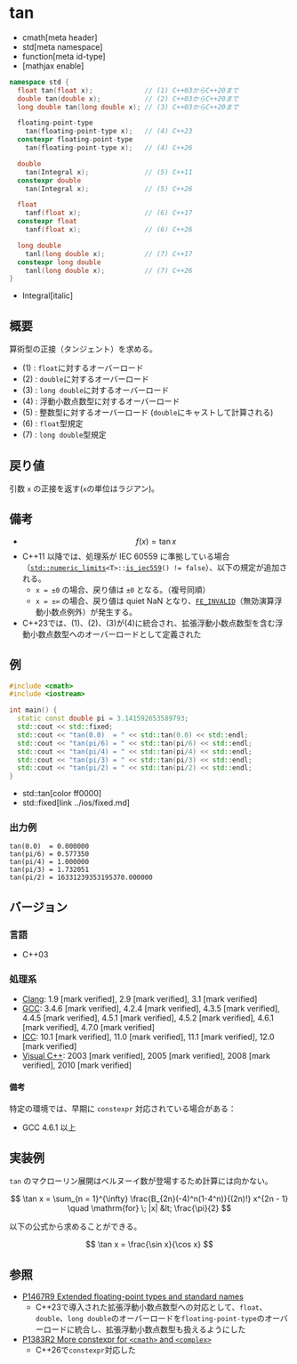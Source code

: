 # tan
* cmath[meta header]
* std[meta namespace]
* function[meta id-type]
* [mathjax enable]

```cpp
namespace std {
  float tan(float x);             // (1) C++03からC++20まで
  double tan(double x);           // (2) C++03からC++20まで
  long double tan(long double x); // (3) C++03からC++20まで

  floating-point-type
    tan(floating-point-type x);   // (4) C++23
  constexpr floating-point-type
    tan(floating-point-type x);   // (4) C++26

  double
    tan(Integral x);              // (5) C++11
  constexpr double
    tan(Integral x);              // (5) C++26

  float
    tanf(float x);                // (6) C++17
  constexpr float
    tanf(float x);                // (6) C++26

  long double
    tanl(long double x);          // (7) C++17
  constexpr long double
    tanl(long double x);          // (7) C++26
}
```
* Integral[italic]

## 概要
算術型の正接（タンジェント）を求める。

- (1) : `float`に対するオーバーロード
- (2) : `double`に対するオーバーロード
- (3) : `long double`に対するオーバーロード
- (4) : 浮動小数点数型に対するオーバーロード
- (5) : 整数型に対するオーバーロード (`double`にキャストして計算される)
- (6) : `float`型規定
- (7) : `long double`型規定


## 戻り値
引数 `x` の正接を返す(`x`の単位はラジアン)。


## 備考
- $$ f(x) = \tan x $$
- C++11 以降では、処理系が IEC 60559 に準拠している場合（[`std::numeric_limits`](../limits/numeric_limits.md)`<T>::`[`is_iec559`](../limits/numeric_limits/is_iec559.md)`() != false`）、以下の規定が追加される。
    - `x = ±0` の場合、戻り値は `±0` となる。（複号同順）
    - `x = ±∞` の場合、戻り値は quiet NaN となり、[`FE_INVALID`](../cfenv/fe_invalid.md)（無効演算浮動小数点例外）が発生する。
- C++23では、(1)、(2)、(3)が(4)に統合され、拡張浮動小数点数型を含む浮動小数点数型へのオーバーロードとして定義された


## 例
```cpp example
#include <cmath>
#include <iostream>

int main() {
  static const double pi = 3.141592653589793;
  std::cout << std::fixed;
  std::cout << "tan(0.0)  = " << std::tan(0.0) << std::endl;
  std::cout << "tan(pi/6) = " << std::tan(pi/6) << std::endl;
  std::cout << "tan(pi/4) = " << std::tan(pi/4) << std::endl;
  std::cout << "tan(pi/3) = " << std::tan(pi/3) << std::endl;
  std::cout << "tan(pi/2) = " << std::tan(pi/2) << std::endl;
}
```
* std::tan[color ff0000]
* std::fixed[link ../ios/fixed.md]

### 出力例
```
tan(0.0)  = 0.000000
tan(pi/6) = 0.577350
tan(pi/4) = 1.000000
tan(pi/3) = 1.732051
tan(pi/2) = 16331239353195370.000000
```

## バージョン
### 言語
- C++03

### 処理系
- [Clang](/implementation.md#clang): 1.9 [mark verified], 2.9 [mark verified], 3.1 [mark verified]
- [GCC](/implementation.md#gcc): 3.4.6 [mark verified], 4.2.4 [mark verified], 4.3.5 [mark verified], 4.4.5 [mark verified], 4.5.1 [mark verified], 4.5.2 [mark verified], 4.6.1 [mark verified], 4.7.0 [mark verified]
- [ICC](/implementation.md#icc): 10.1 [mark verified], 11.0 [mark verified], 11.1 [mark verified], 12.0 [mark verified]
- [Visual C++](/implementation.md#visual_cpp): 2003 [mark verified], 2005 [mark verified], 2008 [mark verified], 2010 [mark verified]

#### 備考
特定の環境では、早期に `constexpr` 対応されている場合がある：

- GCC 4.6.1 以上


## 実装例
`tan` のマクローリン展開はベルヌーイ数が登場するため計算には向かない。

$$ \tan x = \sum_{n = 1}^{\infty} \frac{B_{2n}(-4)^n(1-4^n)}{(2n)!} x^{2n - 1} \quad \mathrm{for} \; |x| &lt; \frac{\pi}{2} $$

以下の公式から求めることができる。

$$ \tan x = \frac{\sin x}{\cos x} $$


## 参照
- [P1467R9 Extended floating-point types and standard names](https://www.open-std.org/jtc1/sc22/wg21/docs/papers/2022/p1467r9.html)
    - C++23で導入された拡張浮動小数点数型への対応として、`float`、`double`、`long double`のオーバーロードを`floating-point-type`のオーバーロードに統合し、拡張浮動小数点数型も扱えるようにした
- [P1383R2 More constexpr for `<cmath>` and `<complex>`](https://open-std.org/jtc1/sc22/wg21/docs/papers/2023/p1383r2.pdf)
    - C++26で`constexpr`対応した
